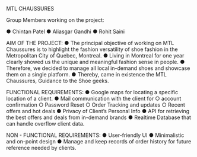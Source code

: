 MTL CHAUSSURES

Group Members working on the project:

● Chintan Patel
● Aliasgar Gandhi
● Rohit Saini



AIM OF THE PROJECT:
  ● The principal objective of working on MTL Chaussures is to highlight the fashion versatility of shoe fashion in the Metropolitan City of Quebec, Montreal.
  ● Living in Montreal for one year clearly showed us the unique and meaningful fashion sense in people.
  ● Therefore, we decided to manage all local in-demand shoes and showcase them on a single platform.
  ● Thereby, came in existence the MTL Chaussures, Guidance to the Shoe geeks.


FUNCTIONAL REQUIREMENTS:
  ● Google maps for locating a specific location of a client.
  ● Mail communication with the client for
    ○ account confirmation
    ○ Password Reset
    ○ Order Tracking and updates
    ○ Recent offers and hot deals
  ● Privacy of Client’s Personal Info
  ● API for retrieving the best offers and deals from in-demand brands
  ● Realtime Database that can handle overflow client data.

NON - FUNCTIONAL REQUIREMENTS:
  ● User-friendly UI
  ● Minimalistic and on-point design
  ● Manage and keep records of order history for future reference needed by clients.
